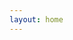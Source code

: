 ```yaml
---
layout: home
---
```


<PageIframe top="0px" src="http://ued.fpi-inc.site/aims-helper-tools/home.html"></PageIframe>

